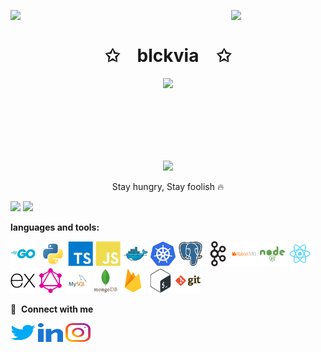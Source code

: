<!-- <h1 align="center">Fullstack Software Engineer</h1>
 <a href="https://github.com/blckvia"> </a>

<p align="center">
  <img src="https://readme-typing-svg.herokuapp.com/?font=code&color=1AF761&vCenter=true&lines=Full+Stack+%7C%7C+Front+End+%7C%7C+Back+End;React+%7C%7C+NodeJs+%7C%7C+Django;Golang+%7C%7C+Python+%7C%7C+TypeScript;Learning+Things+Every+Day;Never+Stop+Learning" alt="blckvia">
</p>
<hr/> -->
<img align="left" src="https://user-images.githubusercontent.com/65187002/144930161-2f783401-8d27-4fdf-a2f7-cc0ba32f1f1f.gif" width="30%" style="display:inline;"><img align="right" src="https://user-images.githubusercontent.com/65187002/144930161-2f783401-8d27-4fdf-a2f7-cc0ba32f1f1f.gif" width="30%" style="display:inline;">
<br>
<p align="center">
    <h1 align="center">✩&emsp;blckvia&emsp;✩</h1>
</p>
<p align="center">
    <img src="https://readme-typing-svg.herokuapp.com/?lines=Yoooooooooooooooo;Welcome+to+my+profile!;Have+a+look+around!&font=Fira%20Code&color=%23D62F79&center=true&width=280&height=50">
</p>
<br>
<br>
<br>
<br>
<br>


<!-- # Hello, folks! <img src="https://github.com/Blckvia/Blckvia/blob/main/gopher-dance.gif" width="30px" height="30px" />
My name is Alexander Vyatkin and I'm a software engineer. I'm from Russia, living in Moscow and currently working at ITSports. You can find me on [![LinkedIn][3.2]][3] -->

<!-- <img align="right" alt="GIF" src="blckvia.gif" width="450" height="270" /> -->

<p align="center">
	<p align="center">
    <img id="preview" src="https://komarev.com/ghpvc/?username=blckvia&color=grey">
</p>
  <p align="center"> Stay hungry, Stay foolish 🔥 </p>
   <a href="https://leetcode.com/blckvia/"><img width="48%" src="https://leetcode.card.workers.dev/blckvia?theme=dark&font=baloo&extension=null&border=2&border_radius=8"></a>
    <a href="https://github.com/blckvia"><img width="50%" src="https://github-readme-stats.vercel.app/api/top-langs/?username=blckvia&layout=compact&hide=Jupyter%20Notebook,html,css,ejs,scss,tex&langs_count=4&bg_color=101010&hide_title=true"></a>
</p>

**languages and tools:** 

<img src="https://github.com/devicons/devicon/blob/master/icons/go/go-original-wordmark.svg" title="Go"  alt="Go" width="40" height="40"/>&nbsp;
<img height="40" src="https://github.com/devicons/devicon/blob/master/icons/python/python-original.svg">
<img height="40" src="https://github.com/devicons/devicon/blob/master/icons/typescript/typescript-plain.svg">
<img height="40" src="https://github.com/devicons/devicon/blob/master/icons/javascript/javascript-plain.svg">
<img height="40" src="https://github.com/devicons/devicon/blob/master/icons/docker/docker-original.svg">
<img height="40" src="https://github.com/devicons/devicon/blob/master/icons/kubernetes/kubernetes-plain.svg">
<img height="40" src="https://github.com/devicons/devicon/blob/master/icons/postgresql/postgresql-original.svg">
<img height="40" src="https://github.com/devicons/devicon/blob/master/icons/apachekafka/apachekafka-original.svg">
<img height="40" src="https://github.com/devicons/devicon/blob/master/icons/rabbitmq/rabbitmq-original-wordmark.svg">
<img height="40" src="https://github.com/devicons/devicon/blob/master/icons/nodejs/nodejs-plain-wordmark.svg">
<img height="40" src="https://raw.githubusercontent.com/github/explore/80688e429a7d4ef2fca1e82350fe8e3517d3494d/topics/react/react.png">
<img height="40" src="https://github.com/devicons/devicon/blob/master/icons/express/express-original.svg">
<img height="40" src="https://raw.githubusercontent.com/github/explore/5c058a388828bb5fde0bcafd4bc867b5bb3f26f3/topics/graphql/graphql.png">
<img height="40" src="https://raw.githubusercontent.com/github/explore/80688e429a7d4ef2fca1e82350fe8e3517d3494d/topics/mysql/mysql.png">
<img height="40" src="https://github.com/devicons/devicon/blob/master/icons/mongodb/mongodb-original-wordmark.svg">
<img height="40" src="https://raw.githubusercontent.com/github/explore/80688e429a7d4ef2fca1e82350fe8e3517d3494d/topics/firebase/firebase.png">
<img height="40" src="https://github.com/devicons/devicon/blob/master/icons/bash/bash-plain.svg">
<img height="40" src="https://raw.githubusercontent.com/github/explore/80688e429a7d4ef2fca1e82350fe8e3517d3494d/topics/git/git.png">

<!-- ![](https://img.shields.io/badge/Code-Golang-informational?style=flat&logo=go&logoColor=white&color=2bbc8a)
![](https://img.shields.io/badge/Code-Python-informational?style=flat&logo=python&logoColor=white&color=2bbc8a)
![](https://img.shields.io/badge/Code-JavaScript-informational?style=flat&logo=javascript&logoColor=white&color=2bbc8a)
![](https://img.shields.io/badge/Code-TypeScript-informational?style=flat&logo=typescript&logoColor=white&color=2bbc8a)

![](https://img.shields.io/badge/Framework-Django-informational?style=flat&logo=django&logoColor=white&color=2bbc8a)
![](https://img.shields.io/badge/Framework-DRF-informational?style=flat&logo=django&logoColor=white&color=2bbc8a)
![](https://img.shields.io/badge/Framework-React-informational?style=flat&logo=react&logoColor=white&color=2bbc8a)
![](https://img.shields.io/badge/Framework-NodeJs-informational?style=flat&logo=Node.js&logoColor=white&color=2bbc8a)
![](https://img.shields.io/badge/Framework-ExpressJs-informational?style=flat&logo=Express&logoColor=white&color=2bbc8a)

![](https://img.shields.io/badge/Tools-Docker-informational?style=flat&logo=docker&logoColor=white&color=2bbc8a)
![](https://img.shields.io/badge/Tools-Kubernetes-informational?style=flat&logo=kubernetes&logoColor=white&color=2bbc8a)
![](https://img.shields.io/badge/CI/CD-Github_Action-informational?style=flat&logo=github&logoColor=white&color=2bbc8a)
![](https://img.shields.io/badge/Tools-GraphQL-informational?style=flat&logo=graphql&logoColor=white&color=2bbc8a)
![](https://img.shields.io/badge/Tools-PostgreSQL-informational?style=flat&logo=postgresql&logoColor=white&color=2bbc8a)
![](https://img.shields.io/badge/Tools-MySQL-informational?style=flat&logo=mysql&logoColor=white&color=2bbc8a)
![](https://img.shields.io/badge/Tools-MongoDB-informational?style=flat&logo=mongodb&logoColor=white&color=2bbc8a)

![](https://img.shields.io/badge/Shell-Bash-informational?style=flat&logo=gnu-bash&logoColor=white&color=2bbc8a)
![](https://img.shields.io/badge/Cloud-Digital_Ocean-informational?style=flat&logo=digitalocean&logoColor=white&color=2bbc8a)
![](https://img.shields.io/badge/Cloud-AWS-informational?style=flat&logo=Amazon&logoColor=white&color=2bbc8a)
![](https://img.shields.io/badge/Cloud-Azure-informational?style=flat&logo=Azure&logoColor=white&color=2bbc8a) -->

🔗 &nbsp;**Connect with me**
<p align="left">
<a href="https://twitter.com/blckvia" target="blank"><img align="center" src="https://github.com/blckvia/Blckvia/blob/main/twitter.svg" alt="blckvia" height="30" width="40" /></a>
<a href="https://linkedin.com/in/blckvia" target="blank"><img align="center" src="https://github.com/blckvia/Blckvia/blob/main/linked-in-alt.svg" alt="blckvia" height="30" width="40" /></a>
<a href="https://instagram.com/blckvia" target="blank"><img align="center" src="https://github.com/blckvia/Blckvia/blob/main/instagram.svg" alt="blckvia" height="30" width="40" /></a>


<!--## 📊 Github Stats

<img align="right" alt="Alex Vyatkin's Github Stats" src="https://github-readme-stats.vercel.app/api?username=blckvia&theme=cobalt&count_private=true&include_all_commits=true"/>

<img align="left" alt="Alex Vyatkin's Top Languages" src="https://github-readme-stats.vercel.app/api/top-langs/?username=blckvia&hide=Jupyter%20Notebook,html,css,ejs,scss,tex&title_color=ffffff&text_color=c9cacc&icon_color=2bbc8a&bg_color=1d1f21&langs_count=4"/> -->


<!-- links to social media icons -->

<!-- icons with padding -->

[2.1]: http://i.imgur.com/0o48UoR.png (github icon with padding)

<!-- icons without padding -->

[2.2]: http://i.imgur.com/9I6NRUm.png (github icon without padding)
[3.2]: https://raw.githubusercontent.com/MartinHeinz/MartinHeinz/master/linkedin-3-16.png (LinkedIn icon without padding)


<!-- links to your social media accounts -->

[2]: https://github.com/Blckvia
[3]: https://www.linkedin.com/in/blckvia/
